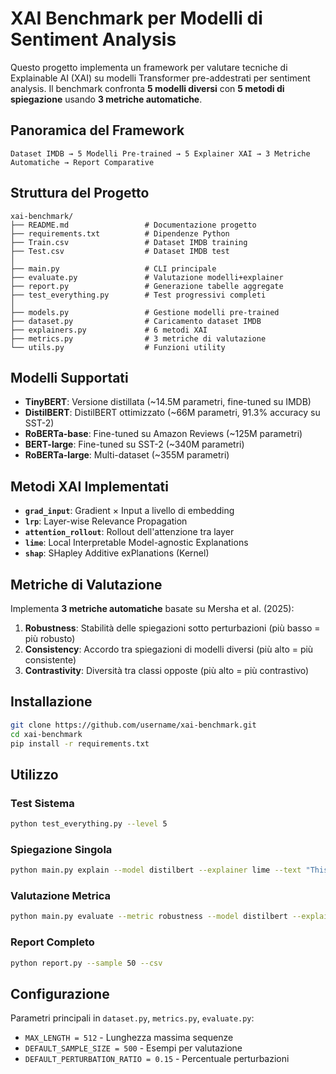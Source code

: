 # XAI Benchmark per Modelli di Sentiment Analysis

Questo progetto implementa un framework per valutare tecniche di Explainable AI (XAI) su modelli Transformer pre-addestrati per sentiment analysis. Il benchmark confronta **5 modelli diversi** con **5 metodi di spiegazione** usando **3 metriche automatiche**.

## Panoramica del Framework

```
Dataset IMDB → 5 Modelli Pre-trained → 5 Explainer XAI → 3 Metriche Automatiche → Report Comparative
```

## Struttura del Progetto

```
xai-benchmark/
├── README.md                 # Documentazione progetto
├── requirements.txt          # Dipendenze Python
├── Train.csv                 # Dataset IMDB training
├── Test.csv                  # Dataset IMDB test
│
├── main.py                   # CLI principale
├── evaluate.py               # Valutazione modelli+explainer
├── report.py                 # Generazione tabelle aggregate
├── test_everything.py        # Test progressivi completi
│
├── models.py                 # Gestione modelli pre-trained
├── dataset.py                # Caricamento dataset IMDB
├── explainers.py             # 6 metodi XAI
├── metrics.py                # 3 metriche di valutazione
└── utils.py                  # Funzioni utility
```

## Modelli Supportati

- **TinyBERT**: Versione distillata (~14.5M parametri, fine-tuned su IMDB)
- **DistilBERT**: DistilBERT ottimizzato (~66M parametri, 91.3% accuracy su SST-2)
- **RoBERTa-base**: Fine-tuned su Amazon Reviews (~125M parametri)
- **BERT-large**: Fine-tuned su SST-2 (~340M parametri)
- **RoBERTa-large**: Multi-dataset (~355M parametri)

## Metodi XAI Implementati

- **`grad_input`**: Gradient × Input a livello di embedding
- **`lrp`**: Layer-wise Relevance Propagation
- **`attention_rollout`**: Rollout dell'attenzione tra layer
- **`lime`**: Local Interpretable Model-agnostic Explanations
- **`shap`**: SHapley Additive exPlanations (Kernel)

## Metriche di Valutazione

Implementa **3 metriche automatiche** basate su Mersha et al. (2025):

1. **Robustness**: Stabilità delle spiegazioni sotto perturbazioni (più basso = più robusto)
2. **Consistency**: Accordo tra spiegazioni di modelli diversi (più alto = più consistente)
3. **Contrastivity**: Diversità tra classi opposte (più alto = più contrastivo)

## Installazione

```bash
git clone https://github.com/username/xai-benchmark.git
cd xai-benchmark
pip install -r requirements.txt
```

## Utilizzo

### Test Sistema
```bash
python test_everything.py --level 5
```

### Spiegazione Singola
```bash
python main.py explain --model distilbert --explainer lime --text "This movie is amazing!"
```

### Valutazione Metrica
```bash
python main.py evaluate --metric robustness --model distilbert --explainer grad_input --sample 500
```

### Report Completo
```bash
python report.py --sample 50 --csv
```

## Configurazione

Parametri principali in `dataset.py`, `metrics.py`, `evaluate.py`:
- `MAX_LENGTH = 512` - Lunghezza massima sequenze
- `DEFAULT_SAMPLE_SIZE = 500` - Esempi per valutazione
- `DEFAULT_PERTURBATION_RATIO = 0.15` - Percentuale perturbazioni
